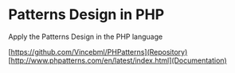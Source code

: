 # Patterns Design in PHP

Apply the Patterns Design in the PHP language


[https://github.com/Vincebml/PHPatterns](Repository) 
[http://www.phpatterns.com/en/latest/index.html](Documentation)
